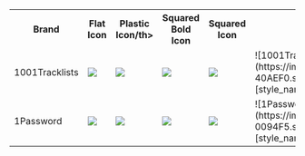 <table><tr><th>Brand</th><th>Flat Icon</th><th>Plastic Icon/th><th>Squared Bold Icon</th><th>Squared Icon</th><th>Markdown </th></tr><tr><td>1001Tracklists</td><td><img src='https://img.shields.io/badge/1001tracklists-40AEF0.svg?style=flat&logo=1001tracklists&logoColor=white' /></td><td><img src='https://img.shields.io/badge/1001tracklists-40AEF0.svg?style=plastic&logo=1001tracklists&logoColor=white' /></td><td><img src='https://img.shields.io/badge/1001tracklists-40AEF0.svg?style=for-the-badge&logo=1001tracklists&logoColor=white' /></td><td><img src='https://img.shields.io/badge/1001tracklists-40AEF0.svg?style=flat-square&logo=1001tracklists&logoColor=white' /></td><td>![1001Tracklists](https://img.shields.io/badge/1001tracklists-40AEF0.svg?style=[style_name]&logo=1001tracklists&logoColor=white)</td></tr>
<tr><td>1Password</td><td><img src='https://img.shields.io/badge/1password-0094F5.svg?style=flat&logo=1password&logoColor=white' /></td><td><img src='https://img.shields.io/badge/1password-0094F5.svg?style=plastic&logo=1password&logoColor=white' /></td><td><img src='https://img.shields.io/badge/1password-0094F5.svg?style=for-the-badge&logo=1password&logoColor=white' /></td><td><img src='https://img.shields.io/badge/1password-0094F5.svg?style=flat-square&logo=1password&logoColor=white' /></td><td>![1Password](https://img.shields.io/badge/1password-0094F5.svg?style=[style_name]&logo=1password&logoColor=white)</td></tr>
</table></details>